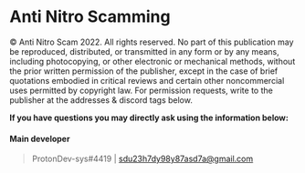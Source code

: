 # Anti Nitro Scamming
© Anti Nitro Scam 2022. All rights reserved.
No part of this publication may be reproduced, distributed, or transmitted in any form or by any means,
including photocopying, or other electronic or mechanical methods, without the prior written permission of the publisher,
except in the case of brief quotations embodied in critical reviews and certain other noncommercial uses permitted by copyright law.
For permission requests, write to the publisher at the addresses & discord tags below.

**If you have questions you may directly ask using the information below:**

#### Main developer
> ProtonDev-sys#4419 | sdu23h7dy98y87asd7a@gmail.com
